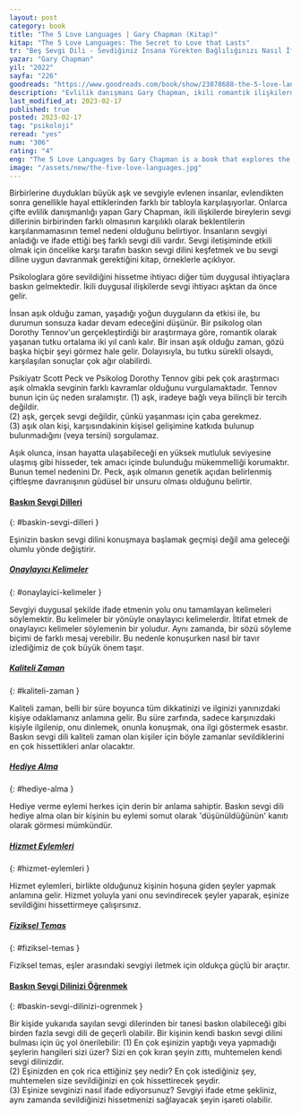 ```yaml
---
layout: post
category: book
title: "The 5 Love Languages | Gary Chapman (Kitap)"
kitap: "The 5 Love Languages: The Secret to Love that Lasts"
tr: "Beş Sevgi Dili - Sevdiğiniz İnsana Yürekten Bağlılığınızı Nasıl İfade Edersiniz"
yazar: "Gary Chapman"
yil: "2022"
sayfa: "226"
goodreads: "https://www.goodreads.com/book/show/23878688-the-5-love-languages"
description: "Evlilik danışmanı Gary Chapman, ikili romantik ilişkilerde insanların sevgiyi anladığı ve ifade ettiği beş farklı sevgi dilinin bulunduğunu anlatıyor. Bunlar, onaylayıcı kelimeler, kaliteli zaman, hediye alma, hizmet eylemleri, fiziksel temastır."
last_modified_at: 2023-02-17
published: true
posted: 2023-02-17
tag: "psikoloji"
reread: "yes"
num: "306"
rating: "4"
eng: "The 5 Love Languages by Gary Chapman is a book that explores the different ways in which people give and receive love. The author suggests that each person has a unique 'love language' and that understanding your own and your partner's love language can improve communication and strengthen relationships. The book identifies five love languages: words of affirmation, quality time, receiving gifts, acts of service, and physical touch. Chapman provides practical examples and exercises to help readers discover their love language and that of their partner, and offers guidance on how to communicate and express love effectively in each language."
image: "/assets/new/the-five-love-languages.jpg"
---
```


Birbirlerine duydukları büyük aşk ve sevgiyle evlenen insanlar, evlendikten sonra genellikle hayal ettiklerinden farklı bir tabloyla karşılaşıyorlar. Onlarca çifte evlilik danışmanlığı yapan Gary Chapman, ikili ilişkilerde bireylerin sevgi dillerinin birbirinden farklı olmasının karşılıklı olarak beklentilerin karşılanmamasının temel nedeni olduğunu belirtiyor. İnsanların sevgiyi anladığı ve ifade ettiği beş farklı sevgi dili vardır. Sevgi iletişiminde etkili olmak için öncelike karşı tarafın baskın sevgi dilini keşfetmek ve bu sevgi diline uygun davranmak gerektiğini kitap, örneklerle açıklıyor.

Psikologlara göre sevildiğini hissetme ihtiyacı diğer tüm duygusal ihtiyaçlara baskın gelmektedir. İkili duygusal ilişkilerde sevgi ihtiyacı aşktan da önce gelir.

İnsan aşık olduğu zaman, yaşadığı yoğun duyguların da etkisi ile, bu durumun sonsuza kadar devam edeceğini düşünür. Bir psikolog olan Dorothy Tennov'un gerçekleştirdiği bir araştırmaya göre, romantik olarak yaşanan tutku ortalama iki yıl canlı kalır. Bir insan aşık olduğu zaman, gözü başka hiçbir şeyi görmez hale gelir. Dolayısıyla, bu tutku sürekli olsaydı, karşılaşılan sonuçlar çok ağır olabilirdi.

Psikiyatr Scott Peck ve Psikolog Dorothy Tennov gibi pek çok araştırmacı aşık olmakla sevginin farklı kavramlar olduğunu vurgulamaktadır. Tennov bunun için üç neden sıralamıştır.
(1) aşk, iradeye bağlı veya bilinçli bir tercih değildir.  
 (2) aşk, gerçek sevgi değildir, çünkü yaşanması için çaba gerekmez.  
 (3) aşık olan kişi, karşısındakinin kişisel gelişimine katkıda bulunup bulunmadığını (veya tersini) sorgulamaz.

Aşık olunca, insan hayatta ulaşabileceği en yüksek mutluluk seviyesine ulaşmış gibi hisseder, tek amacı içinde bulunduğu mükemmelliği korumaktır. Bunun temel nedenini Dr. Peck, aşık olmanın genetik açıdan belirlenmiş çiftleşme davranışının güdüsel bir unsuru olması olduğunu belirtir.

#### [Baskın Sevgi Dilleri](#baskin-sevgi-dilleri)

{: #baskin-sevgi-dilleri }

Eşinizin baskın sevgi dilini konuşmaya başlamak geçmişi değil ama geleceği olumlu yönde değiştirir.

##### [Onaylayıcı Kelimeler](#onaylayici-kelimeler)

{: #onaylayici-kelimeler }

Sevgiyi duygusal şekilde ifade etmenin yolu onu tamamlayan kelimeleri söylemektir. Bu kelimeler bir yönüyle onaylayıcı kelimelerdir. İltifat etmek de onaylayıcı kelimeler söylemenin bir yoludur. Aynı zamanda, bir sözü söyleme biçimi de farklı mesaj verebilir. Bu nedenle konuşurken nasıl bir tavır izlediğimiz de çok büyük önem taşır.

##### [Kaliteli Zaman](#kaliteli-zaman)

{: #kaliteli-zaman }

Kaliteli zaman, belli bir süre boyunca tüm dikkatinizi ve ilginizi yanınızdaki kişiye odaklamanız anlamına gelir. Bu süre zarfında, sadece karşınızdaki kişiyle ilgilenip, onu dinlemek, onunla konuşmak, ona ilgi göstermek esastır. Baskın sevgi dili kaliteli zaman olan kişiler için böyle zamanlar sevildiklerini en çok hissettikleri anlar olacaktır.

##### [Hediye Alma](#hediye-alma)

{: #hediye-alma }

Hediye verme eylemi herkes için derin bir anlama sahiptir. Baskın sevgi dili hediye alma olan bir kişinin bu eylemi somut olarak 'düşünüldüğünün' kanıtı olarak görmesi mümkündür.

##### [Hizmet Eylemleri](#hizmet-eylemleri)

{: #hizmet-eylemleri }

Hizmet eylemleri, birlikte olduğunuz kişinin hoşuna giden şeyler yapmak anlamına gelir. Hizmet yoluyla yani onu sevindirecek şeyler yaparak, eşinize sevildiğini hissettirmeye çalışırsınız.

##### [Fiziksel Temas](#fiziksel-temas)

{: #fiziksel-temas }

Fiziksel temas, eşler arasındaki sevgiyi iletmek için oldukça güçlü bir araçtır.

#### [Baskın Sevgi Dilinizi Öğrenmek](#baskin-sevgi-dilinizi-ogrenmek)

{: #baskin-sevgi-dilinizi-ogrenmek }

Bir kişide yukarıda sayılan sevgi dilerinden bir tanesi baskın olabileceği gibi birden fazla sevgi dili de geçerli olabilir. Bir kişinin kendi baskın sevgi dilini bulması için üç yol önerilebilir:
(1) En çok eşinizin yaptığı veya yapmadığı şeylerin hangileri sizi üzer? Sizi en çok kıran şeyin zıttı, muhtemelen kendi sevgi dilinizdir.  
 (2) Eşinizden en çok rica ettiğiniz şey nedir? En çok istediğiniz şey, muhtemelen size sevildiğinizi en çok hissettirecek şeydir.  
 (3) Eşinize sevginizi nasıl ifade ediyorsunuz? Sevgiyi ifade etme şekliniz, aynı zamanda sevildiğinizi hissetmenizi sağlayacak şeyin işareti olabilir.
